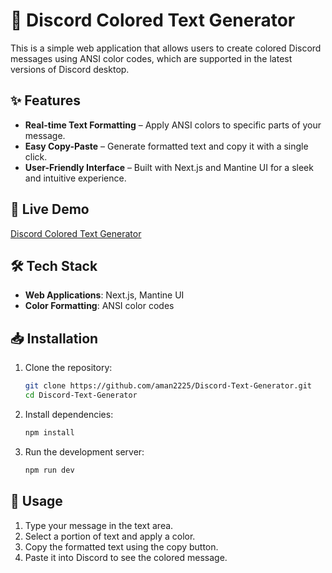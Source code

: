 # 🎨 Discord Colored Text Generator  

This is a simple web application that allows users to create colored Discord messages using ANSI color codes, which are supported in the latest versions of Discord desktop.  

## ✨ Features  
- **Real-time Text Formatting** – Apply ANSI colors to specific parts of your message.  
- **Easy Copy-Paste** – Generate formatted text and copy it with a single click.  
- **User-Friendly Interface** – Built with Next.js and Mantine UI for a sleek and intuitive experience.  

## 🚀 Live Demo  
[Discord Colored Text Generator](https://discord-text-generator-one.vercel.app/)  

## 🛠️ Tech Stack  
- **Web Applications**: Next.js, Mantine UI  
- **Color Formatting**: ANSI color codes  

## 📥 Installation  

1. Clone the repository:  
   ```bash
   git clone https://github.com/aman2225/Discord-Text-Generator.git
   cd Discord-Text-Generator

2. Install dependencies:
   ```bash
   npm install

3. Run the development server:
   ```bash
   npm run dev

## 📝 Usage

1. Type your message in the text area.
2. Select a portion of text and apply a color.
3. Copy the formatted text using the copy button.
4. Paste it into Discord to see the colored message.

<!-- ## 🔗 Links  
- **GitHub Repository**: [Discord-Text-Generator](https://github.com/aman2225/Discord-Text-Generator)  
- **Live Demo**: [discord-text-generator-one.vercel.app](https://discord-text-generator-one.vercel.app/)   -->
